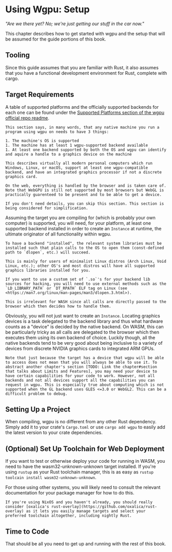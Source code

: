 # Using Wgpu: Setup

_"Are we there yet? No; we're just getting our stuff in the car now."_

This chapter describes how to get started with wgpu and the setup that will be assumed for the guide portions of this book.

## Tooling

Since this guide assumes that you are familiar with Rust, it also assumes that you have a functional development environment for Rust, complete with cargo.

## Target Requirements

A table of supported platforms and the officially supported backends for each one can be found under the [Supported Platforms section of the wgpu official repo readme](https://github.com/gfx-rs/wgpu/tree/trunk?tab=readme-ov-file#supported-platforms).

```admonish tldr
This section says, in many words, that any native machine you run a program using wgpu on needs to have 3 things:

1. The machine's OS is supported
1. The machine has at least 1 wgpu-supported backend available
1. At least one backend supported by both the OS and wgpu can identify and aquire a handle to a graphics device on the machine

This describes virtually all modern personal computers which run Windows, Linux, or macOS, support at least one wgpu-compatible backend, and have an integrated graphics processor if not a discrete graphics card.

On the web, everything is handled by the browser and is taken care of. Note that WebGPU is still not supported by most browsers but WebGL is practically guarenteed to be present and to be able to get a device.

If you don't need details, you can skip this section. This section is being considered for simplification.
```

Assuming the target you are compiling for (which is probably your own computer) is supported, you will need, for your platform, at least one supported backend installed in order to create an `Instance` at runtime, the ultimate originator of all functionality within wgpu. 

```admonish note title="Note for Some Users"
To have a backend "installed", the relevant system libraries must be installed such that plain calls to the OS to open them (const-defined path to `dlopen`, etc.) will succeed.

This is mainly for users of minimalist Linux distros (Arch Linux, Void Linux, etc.); other OS's and most distros will have all supported graphics libraries installed for you.

If you want to use a custom set of `.so`'s for your backend lib sources for hacking, you will need to use external methods such as the `LD_LIBRARY_PATH` or `DT_RPATH` ELF tag on Linux (see <https://man7.org/linux/man-pages/man3/dlopen.3.html>).

This is irrelevant for WASH since all calls are directly passed to the browser which then decides how to handle them.
```

Obviously, you will not just want to create an `Instance`. Locating graphics devices is a task delegated to the backend library and thus what hardware counts as a "device" is decided by the native backend. On WASM, this can be particularly tricky as all calls are delegated to the browser which then executes them using its own backend of choice. Luckily though, all the native backends tend to be very good about being inclusive to a variety of devices from discrete NVIDIA graphics cards to integrated ARM GPUs.

```admonish note
Note that just because the target has a device that wgpu will be able to access does not mean that you will always be able to use it. To abstract another chapter's section [TODO: Link the chapter#section that talks about Limits and Features], you may need your device to have certain capabilities for your code to work. However, not all backends and not all devices support all the capabilities you can request in wgpu. This is especially true about computing which is not supported when the GL backend uses GLES <=3.0 or WebGL2. This can be a difficult problem to debug.
```

## Setting Up a Project

When compiling, wgpu is no different from any other Rust dependency. Simply add it to your crate's `Cargo.toml` or use `cargo add wgpu` to easily add the latest version to your crate dependencies.

## (Optional) Set Up Toolchain for Web Deployment

If you want to test or otherwise deploy your code for running in WASM, you need to have the wasm32-unknown-unknown target installed. If you're using `rustup` as your Rust toolchain manager, this is as easy as `rustup toolcain install wasm32-unknown-unknown`.

For those using other systems, you will likely need to consult the relevant documentation for your package manager for how to do this. 

```admonish tip title="For NixOS Users"
If you're using NixOS and you haven't already, you should really consider [oxalica's rust-overlay](https://github.com/oxalica/rust-overlay) as it lets you easily manage targets and select your preferred toolchain altogether, including nightly Rust.
```

## Time to Code

That should be all you need to get up and running with the rest of this book.
